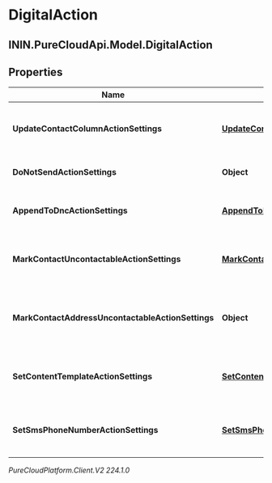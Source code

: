 # DigitalAction

## ININ.PureCloudApi.Model.DigitalAction

## Properties

|Name | Type | Description | Notes|
|------------ | ------------- | ------------- | -------------|
| **UpdateContactColumnActionSettings** | [**UpdateContactColumnActionSettings**](UpdateContactColumnActionSettings) | The settings for an &#39;update contact column&#39; action. | [optional] |
| **DoNotSendActionSettings** | **Object** | The settings for a &#39;do not send&#39; action. | [optional] |
| **AppendToDncActionSettings** | [**AppendToDncActionSettings**](AppendToDncActionSettings) | The settings for an &#39;Append to DNC&#39; action. | [optional] |
| **MarkContactUncontactableActionSettings** | [**MarkContactUncontactableActionSettings**](MarkContactUncontactableActionSettings) | The settings for a &#39;mark contact uncontactable&#39; action. | [optional] |
| **MarkContactAddressUncontactableActionSettings** | **Object** | The settings for an &#39;mark contact address uncontactable&#39; action. | [optional] |
| **SetContentTemplateActionSettings** | [**SetContentTemplateActionSettings**](SetContentTemplateActionSettings) | The settings for a &#39;Set content template&#39; action. | [optional] |
| **SetSmsPhoneNumberActionSettings** | [**SetSmsPhoneNumberActionSettings**](SetSmsPhoneNumberActionSettings) | The settings for a &#39;set sms phone number&#39; action. | [optional] |



_PureCloudPlatform.Client.V2 224.1.0_
